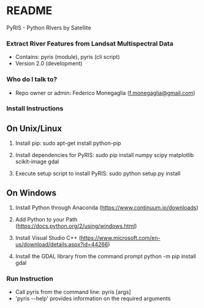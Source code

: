 # README #

PyRIS - Python RIvers by Satellite

### Extract River Features from Landsat Multispectral Data ###

* Contains: pyris (module), pyris (cli script)
* Version 2.0 (development)

### Who do I talk to? ###

* Repo owner or admin: Federico Monegaglia (f.monegaglia@gmail.com)

### Install Instructions ###

On Unix/Linux
-------------

1) Install pip:
     sudo apt-get install python-pip

2) Install dependencies for PyRIS:
     sudo pip install numpy scipy matplotlib scikit-image gdal

3) Execute setup script to install PyRIS:
     sudo python setup.py install

On Windows
----------

1) Install Python through Anaconda (https://www.continuum.io/downloads)

2) Add Python to your Path (https://docs.python.org/2/using/windows.html)

3) Install Visual Studio C++ (https://www.microsoft.com/en-us/download/details.aspx?id=44266)

4) Install the GDAL library from the command prompt
   python -m pip install gdal


### Run Instruction ###
* Call pyris from the command line:
      pyris [args]
* 'pyris --help' provides information on the required arguments